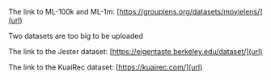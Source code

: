 The link to ML-100k and ML-1m: [https://grouplens.org/datasets/movielens/](url)

Two datasets are too big to be uploaded

The link to the Jester dataset: [https://eigentaste.berkeley.edu/dataset/](url)

The link to the KuaiRec dataset: [https://kuairec.com/](url)
